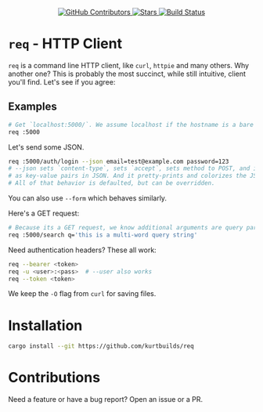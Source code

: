 <div id="top"></div>

<p align="center">
<a href="https://github.com/kurtbuilds/req/graphs/contributors">
    <img src="https://img.shields.io/github/contributors/kurtbuilds/req.svg?style=flat-square" alt="GitHub Contributors" />
</a>
<a href="https://github.com/kurtbuilds/req/stargazers">
    <img src="https://img.shields.io/github/stars/kurtbuilds/req.svg?style=flat-square" alt="Stars" />
</a>
<a href="https://github.com/kurtbuilds/req/actions">
    <img src="https://img.shields.io/github/actions/workflow/status/kurtbuilds/req/test.yaml?style=flat-square" alt="Build Status" />
</a>

</p>

# `req` - HTTP Client

`req` is a command line HTTP client, like `curl`, `httpie` and many others. Why another one? This is probably the
most succinct, while still intuitive, client you'll find. Let's see if you agree:

## Examples

```bash
# Get `localhost:5000/`. We assume localhost if the hostname is a bare port.
req :5000
```

Let's send some JSON.

```bash
req :5000/auth/login --json email=test@example.com password=123
# --json sets `content-type`, sets `accept`, sets method to POST, and interprets the rest of the arguments
# as key-value pairs in JSON. And it pretty-prints and colorizes the JSON response.
# All of that behavior is defaulted, but can be overridden.
```
You can also use `--form` which behaves similarly.

Here's a GET request:

```bash
# Because its a GET request, we know additional arguments are query params. These arguments get URL encoded.
req :5000/search q='this is a multi-word query string'
```

Need authentication headers? These all work:

```bash
req --bearer <token>
req -u <user>:<pass>  # --user also works
req --token <token>
```

We keep the `-O` flag from `curl` for saving files.


# Installation

```bash
cargo install --git https://github.com/kurtbuilds/req
```

# Contributions

Need a feature or have a bug report? Open an issue or a PR.
